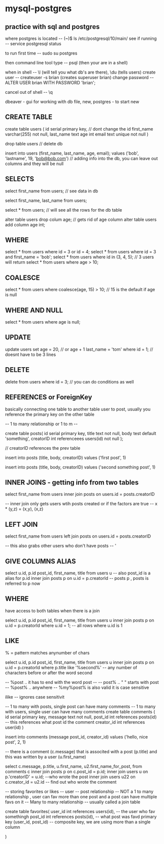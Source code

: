 # mysql-postgres

## practice with sql and postgres

where postgres is located  -- (~)$ ls /etc/postgresql/10/main/
see if running --  service postgresql status

to run first time -- sudo su postgres

then command line tool type -- psql (then your are in a shell)

when in shell -- \l (will tell you what db's are there), \du (tells users)
create user -- createuser -s brian (creates superuser brian)
change password -- ALTER USER brian WITH PASSWORD 'brian';

cancel out of shell -- \q


dbeaver - gui for working with db
file, new, postgres - to start new

CREATE TABLE
---------------------------------------
create table users (
  id serial primary key, // dont change the id
  first_name varchar(255) not null,
  last_name text
  age int
  email text unique not null
)

drop table users // delete db

insert into users (first_name, last_name, age, email);
values
('bob', 'lastname', 19, 'bob@bob.com') // adding info into the db, you can leave out columns and they will be null


SELECTS
-------------------------------
select first_name from users;  // see data in db

select first_name, last_name from users;

select * from users;  // will see all the rows for the db table

alter table users drop colum age; // gets rid of age column
alter table users add column age int;


WHERE
--------------------------------
select * from users where id = 3 or id = 4;
select * from users where id = 3 and first_name = 'bob';
select * from users where id in (3, 4, 5); // 3 users will return
select * from users where age > 10;

COALESCE
---------------------------------
select * from users where coalesce(age, 15) > 10; // 15 is the default if age is null


WHERE AND NULL
------------------------------------
select * from users where age is null;


UPDATE
-------------------------------------
update users
set age = 20, // or age + 1
  last_name = 'tom'
where id = 1; // doesnt have to be 3 lines

DELETE
---------------------------------------
delete from users
where id = 3;
// you can do conditions as well

REFERENCES or ForeignKey
----------------------------------------
basically connecting one table to another table user to post, usually you reference the primary key on the other table

-- 1 to many relationship or 1 to m --

create table posts(
  id serial primary key,
  title text not null,
  body test default 'something',
  creatorID int referenceees users(id) not null
);

// creatorID references the prev table

insert into posts (title, body, creatorID)
values ('first post', 1)

insert into posts (title, body, creatorID)
values ('second something post', 1)


INNER JOINS - getting info from two tables
------------------------------------------
select first_name from users
inner join posts on users.id = posts.creatorID

-- inner join only gets users wtih posts created or if the factors are true
-- x * (y,z) = (x,y), (x,z)

LEFT JOIN
-----------------------------------------
select first_name from users
left join posts on users.id = posts.creatorID

-- this also grabs other users who don't have posts -- '

GIVE COLUMNS ALIAS
---------------------------------------

select u.id, p.id post_id, first_name, title from users u -- also post_id is a alias for p.id
inner join posts p on u.id = p.creatorId  -- posts p , posts is referred to p now

WHERE
---------------------------------------
have access to both tables when there is a join

select u.id, p.id post_id, first_name, title from users u
inner join posts p on u.id = p.creatorId
where u.id = 1;
-- all rows where u.id is 1

LIKE
--------------------------------------
% = pattern matches anynumber of chars

select u.id, p.id post_id, first_name, title from users u
inner join posts p on u.id = p.creatorId
where p.title like '%second%' -- any number of characters before or after the word second

-- %post .. it has to end with the word post --
-- post% .. " " starts with post
-- %post% .. anywhere
-- %my%post% is also valid
it is case sensitive

ilike -- ignores case sensitivit


 -- 1 to many with posts, single post can have many comments
 -- 1 to many with users, single user can have many comments
create table comments (
  id serial primary key,
  message text not null,
  post_id int references posts(id) -- this references what post id the comment
  creator_id int references user(id)
)

insert into comments
(message post_id, creator_id)
values ('hello, nice post', 2, 1)

-- there is a comment (c.message) that is associted with a post (p.title) and this was written by a user (u.first_name)

select c.message, p.title, u.first_name, u2.first_name_for_post,
from comments c
inner join posts p on c.post_id = p.id;
inner join users u on p.'creatorID' = u.id;   --who wrote the post
inner join users u22 on c.creator_id = u2.id    -- find out who wrote the comment

-- storing favorites or likes
-- user -- post relationship
-- NOT a 1 to many relationship , user can fav more than one post and a post can have multiple favs on it
-- Many to many relationship
-- usually called a join table

create table favorites(
  user_id int references users(id), -- the user who fav somethingh
  post_id int references posts(id), -- what post was favd
  primary key (user_id, post_id) -- composite key, we are using more than a single column

)

